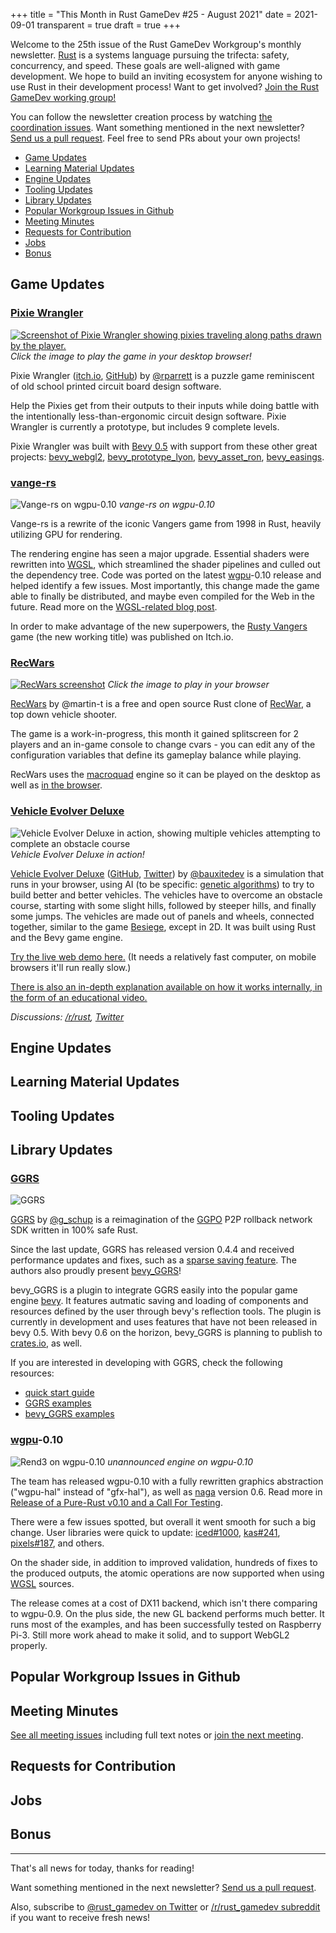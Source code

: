+++
title = "This Month in Rust GameDev #25 - August 2021"
date = 2021-09-01
transparent = true
draft = true
+++

<!-- no toc -->

<!-- Check the post with markdownlint-->

Welcome to the 25th issue of the Rust GameDev Workgroup's
monthly newsletter.
[Rust] is a systems language pursuing the trifecta:
safety, concurrency, and speed.
These goals are well-aligned with game development.
We hope to build an inviting ecosystem for anyone wishing
to use Rust in their development process!
Want to get involved? [Join the Rust GameDev working group!][join]

You can follow the newsletter creation process
by watching [the coordination issues][coordination].
Want something mentioned in the next newsletter?
[Send us a pull request][pr].
Feel free to send PRs about your own projects!

[Rust]: https://rust-lang.org
[join]: https://github.com/rust-gamedev/wg#join-the-fun
[pr]: https://github.com/rust-gamedev/rust-gamedev.github.io
[coordination]: https://github.com/rust-gamedev/rust-gamedev.github.io/issues?q=label%3Acoordination

[Rust]: https://rust-lang.org
[join]: https://github.com/rust-gamedev/wg#join-the-fun

- [Game Updates](#game-updates)
- [Learning Material Updates](#learning-material-updates)
- [Engine Updates](#engine-updates)
- [Tooling Updates](#tooling-updates)
- [Library Updates](#library-updates)
- [Popular Workgroup Issues in Github](#popular-workgroup-issues-in-github)
- [Meeting Minutes](#meeting-minutes)
- [Requests for Contribution](#requests-for-contribution)
- [Jobs](#jobs)
- [Bonus](#bonus)

<!--
Ideal section structure is:

```
### [Title]

![image/GIF description](image link)
_image caption_

A paragraph or two with a summary and [useful links].

_Discussions:
[/r/rust](https://reddit.com/r/rust/todo),
[twitter](https://twitter.com/todo/status/123456)_

[Title]: https://first.link
[useful links]: https://other.link
```

If needed, a section can be split into subsections with a "------" delimiter.
-->

## Game Updates

### [Pixie Wrangler]

[![Screenshot of Pixie Wrangler showing pixies traveling along paths drawn
by the player.](pixie_wrangler.png)][pw-itch]
_Click the image to play the game in your desktop browser!_

Pixie Wrangler ([itch.io][pw-itch], [GitHub][pw-github]) by [@rparrett]
is a puzzle game reminiscent of old school printed circuit board design
software.

Help the Pixies get from their outputs to their inputs while doing battle
with the intentionally less-than-ergonomic circuit design software. Pixie
Wrangler is currently a prototype, but includes 9 complete levels.

Pixie Wrangler was built with [Bevy 0.5] with support from these other great
projects: [bevy_webgl2], [bevy_prototype_lyon], [bevy_asset_ron],
[bevy_easings].

[Pixie Wrangler]: https://euclidean-whale.itch.io/pixie-wrangler
[pw-itch]: https://euclidean-whale.itch.io/pixie-wrangler
[pw-github]: https://github.com/rparrett/pixie_wrangler
[Bevy 0.5]: https://bevyengine.org/
[bevy_webgl2]: https://github.com/mrk-its/bevy_webgl2
[bevy_prototype_lyon]: https://github.com/Nilirad/bevy_prototype_lyon
[bevy_asset_ron]: https://github.com/inodentry/bevy_asset_ron
[bevy_easings]: https://github.com/mockersf/bevy_extra/tree/master/bevy_easings
[@rparrett]: https://github.com/rparrett

### [vange-rs]

![Vange-rs on wgpu-0.10](./vangers-wgpu0.10.png)
_vange-rs on wgpu-0.10_

Vange-rs is a rewrite of the iconic Vangers game from 1998 in Rust,
heavily utilizing GPU for rendering.

The rendering engine has seen a major upgrade. Essential shaders were
rewritten into [WGSL], which streamlined the shader pipelines and culled out
the dependency tree.
Code was ported on the latest [wgpu]-0.10 release and helped identify a few issues.
Most importantly, this change made the game able to finally be distributed,
and maybe even compiled for the Web in the future.
Read more on the [WGSL-related blog post].

In order to make advantage of the new superpowers,
the [Rusty Vangers] game (the new working title) was published on Itch.io.

[vange-rs]: https://github.com/kvark/vange-rs
[WGSL-related blog post]: https://vange.rs/2021/08/25/pure-rust.html
[Rusty Vangers]: https://kvark.itch.io/vangers

### [RecWars]

[![RecWars screenshot](rec-wars.png)](rec-wars-web)
_Click the image to play in your browser_

[RecWars] by @martin-t is a free and open source Rust clone of [RecWar],
a top down vehicle shooter.

The game is a work-in-progress, this month it gained splitscreen for 2 players
and an in-game console to change cvars - you can edit any
of the configuration variables that define its gameplay balance while playing.

RecWars uses the [macroquad] engine so it can be played on the desktop
as well as [in the browser](rec-wars-web).

[RecWars]: https://github.com/martin-t/rec-wars
[RecWar]: https://github.com/martin-t/rec-wars#the-original-game
[rec-wars-web]: https://martin-t.gitlab.io/gitlab-pages/rec-wars/macroquad.html
[macroquad]: https://github.com/not-fl3/macroquad

### [Vehicle Evolver Deluxe]

![Vehicle Evolver Deluxe in action, showing multiple vehicles attempting to
complete an obstacle course](vehicle_evolver_deluxe.gif)
_Vehicle Evolver Deluxe in action!_

[Vehicle Evolver Deluxe]
([GitHub](https://github.com/Bauxitedev/vehicle_evolver_deluxe),
[Twitter](https://twitter.com/bauxitedev/status/1423916614651678722)) by
[@bauxitedev] is a simulation that runs in your browser, using AI (to be
specific: [genetic algorithms](https://en.wikipedia.org/wiki/Genetic_algorithm))
to try to build better and better vehicles. The vehicles have to overcome an
obstacle course, starting with some slight hills, followed by steeper hills, and
finally some jumps. The vehicles are made out of panels and wheels, connected
together, similar to the game
[Besiege](https://store.steampowered.com/app/346010/Besiege/), except in 2D. It
was built using Rust and the Bevy game engine.

[Try the live web demo
here.](https://bauxitedev.github.io/vehicle_evolver_deluxe/index.html) (It needs
a relatively fast computer, on mobile browsers it'll run really slow.)

[There is also an in-depth explanation available on how it works internally, in
the form of an educational video.](https://www.youtube.com/watch?v=DlRNdCCSSyo)

_Discussions:
[/r/rust](http://redd.it/ozpa6q),
[Twitter](https://twitter.com/bauxitedev/status/1423916614651678722)_

[Vehicle Evolver Deluxe]:
https://bauxitedev.github.io/vehicle_evolver_deluxe/index.html
[@bauxitedev]:
https://twitter.com/bauxitedev

## Engine Updates

## Learning Material Updates

## Tooling Updates

## Library Updates

### [GGRS]

![GGRS](./ggrs_logo.png)

[GGRS] by [@g_schup] is a reimagination of the [GGPO] P2P rollback network SDK
written in 100% safe Rust.

Since the last update, GGRS has released version 0.4.4 and received
performance updates and fixes, such as a
[sparse saving feature](https://gschup.github.io/ggrs/blog/sparse-saving/).
The authors also proudly present [bevy_GGRS]!

bevy_GGRS is a plugin to integrate GGRS easily into the popular game engine
[bevy]. It features autmatic saving and loading of components and resources
defined by the user through bevy's reflection tools.
The plugin is currently in development and uses features that have not
been released in bevy 0.5. With bevy 0.6 on the horizon, bevy_GGRS is
planning to publish to [crates.io](https://crates.io), as well.

If you are interested in developing with GGRS, check the following resources:

- [quick start guide](https://gschup.github.io/ggrs/docs/getting-started/quick-start/)
- [GGRS examples](https://github.com/gschup/ggrs/tree/main/examples)
- [bevy_GGRS examples](https://github.com/gschup/bevy_ggrs/tree/main/examples)

[GGRS]: https://github.com/gschup/ggrs
[bevy_ggrs]: https://github.com/gschup/bevy_ggrs
[bevy]: https://bevyengine.org/
[GGPO]: https://www.ggpo.net/
[@g_schup]: https://twitter.com/g_schup

### [wgpu]-0.10

![Rend3 on wgpu-0.10](./rend3-wgpu0.10.jpg)
_unannounced engine on wgpu-0.10_

The team has released wgpu-0.10 with a fully rewritten graphics abstraction
("wgpu-hal" instead of "gfx-hal"), as well as [naga] version 0.6.
Read more in [Release of a Pure-Rust v0.10 and a Call For Testing].

There were a few issues spotted, but overall it went smooth for such a big change.
User libraries were quick to update: [iced#1000], [kas#241], [pixels#187], and others.

On the shader side, in addition to improved validation, hundreds of fixes to the
produced outputs, the atomic operations are now supported when using [WGSL] sources.

The release comes at a cost of DX11 backend, which isn't there comparing to wgpu-0.9.
On the plus side, the new GL backend performs much better. It runs most of the examples,
and has been successfully tested on Raspberry Pi-3.
Still more work ahead to make it solid, and to support WebGL2 properly.

[wgpu]: https://github.com/gfx-rs/wgpu
[naga]: https://github.com/gfx-rs/naga
[Release of a Pure-Rust v0.10 and a Call For Testing]: https://gfx-rs.github.io/2021/08/18/release-0.10.html
[iced#1000]: https://github.com/hecrj/iced/pull/1000
[kas#241]: https://github.com/kas-gui/kas/pull/241
[pixels#187]: https://github.com/parasyte/pixels/pull/187
[WGSL]: https://gpuweb.github.io/gpuweb/wgsl/

## Popular Workgroup Issues in Github

<!-- Up to 10 links to interesting issues -->

## Meeting Minutes

<!-- Up to 10 most important notes + a link to the full details -->

[See all meeting issues][label_meeting] including full text notes
or [join the next meeting][join].

[label_meeting]: https://github.com/rust-gamedev/wg/issues?q=label%3Ameeting

## Requests for Contribution

<!-- Links to "good first issue"-labels or direct links to specific tasks -->

## Jobs

<!-- An optional section for new jobs related to Rust gamedev -->

## Bonus

<!-- Bonus section to make the newsletter more interesting
and highlight events from the past. -->

------

That's all news for today, thanks for reading!

Want something mentioned in the next newsletter?
[Send us a pull request][pr].

Also, subscribe to [@rust_gamedev on Twitter][@rust_gamedev]
or [/r/rust_gamedev subreddit][/r/rust_gamedev] if you want to receive fresh news!

<!--
TODO: Add real links and un-comment once this post is published
**Discussions of this post**:
[/r/rust_gamedev](TODO),
[Twitter](TODO),
[Discord](https://discord.gg/yNtPTb2).
-->

[/r/rust_gamedev]: https://reddit.com/r/rust_gamedev
[@rust_gamedev]: https://twitter.com/rust_gamedev
[pr]: https://github.com/rust-gamedev/rust-gamedev.github.io
